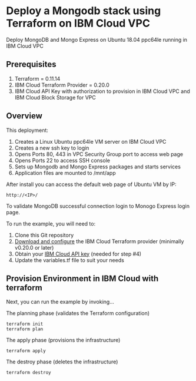 # Deploy a Mongodb stack using Terraform on IBM Cloud VPC 

Deploy  MongoDB and Mongo Express on Ubuntu 18.04 ppc64le running in IBM Cloud VPC

## Prerequisites 

1. Terraform = 0.11.14 
2. IBM Cloud Terraform Provider = 0.20.0 
3. IBM Cloud API Key with authorization to provision in IBM Cloud VPC and IBM Cloud Block Storage for VPC 

## Overview

This deployment:
  1. Creates a Linux Ubuntu ppc64le VM server on IBM Cloud VPC 
  2. Creates a new ssh key to login 
  3. Opens Ports 80, 443 in VPC Security Group port to access web page 
  4. Opens Ports 22 to access SSH console
  5. Sets up Mongodb and Mongo Express packages and starts services
  7. Application files are mounted to /mnt/app 

After install you can access the default web page of Ubuntu VM by IP:

    http://<IP>/  

To validate MongoDB successful connection login to Monogo Express login page.

To run the example, you will need to:

1. Clone this Git repository
2. [Download and configure](https://github.com/IBM-Cloud/terraform-provider-ibm) the IBM Cloud Terraform provider (minimally v0.20.0 or later)
3. Obtain your [IBM Cloud API key](https://cloud.ibm.com) (needed for step #4)
4. Update the variables.tf file to suit your needs

## Provision Environment in IBM Cloud with terraform
Next, you can run the example by invoking...

The planning phase (validates the Terraform configuration)

```shell
terraform init
terraform plan
```

The apply phase (provisions the infrastructure)

```shell
terraform apply
```

The destroy phase (deletes the infrastructure)

```shell
terraform destroy
```



